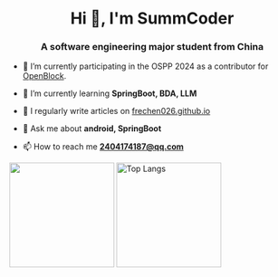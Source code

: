 <!--
**SummCoder/SummCoder** is a ✨ _special_ ✨ repository because its `README.md` (this file) appears on your GitHub profile.

Here are some ideas to get you started:

- 🔭 I’m currently working on ...
- 🌱 I’m currently learning ...
- 👯 I’m looking to collaborate on ...
- 🤔 I’m looking for help with ...
- 💬 Ask me about ...
- 📫 How to reach me: ...
- 😄 Pronouns: ...
- ⚡ Fun fact: ...
-->

<h1 align="center">Hi 👋, I'm SummCoder</h1>
<h3 align="center">A software engineering major student from China</h3>

- 🔭 I’m currently participating in the OSPP 2024 as a contributor for [OpenBlock](https://gitee.com/openblock/openblock).

- 🌱 I’m currently learning **SpringBoot, BDA, LLM**

- 📝 I regularly write articles on [frechen026.github.io](http://frechen026.github.io)

- 💬 Ask me about **android, SpringBoot**

- 📫 How to reach me **2404174187@qq.com**
<p align="left">
</p>

<img src="https://github-readme-stats.vercel.app/api?username=SummCoder&count_private=true&theme=merko&show_icons=true" height="185px" /> <img src="https://github-readme-stats-one-bice.vercel.app/api/top-langs/?username=SummCoder&layout=compact&langs_count=8&theme=calm" alt="Top Langs" height="185px" />
